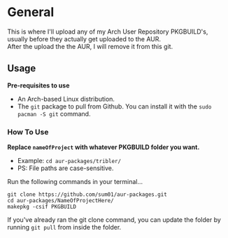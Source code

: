 # General   
This is where I'll upload any of my Arch User Repository PKGBUILD's, usually before they actually get uploaded to the AUR.  
After the upload the the AUR, I will remove it from this git.  

## Usage  
**Pre-requisites to use**  
*   An Arch-based Linux distribution.
*   The `git` package to pull from Github. You can install it with the `sudo pacman -S git` command.

### How To Use
**Replace `nameOfProject` with whatever PKGBUILD folder you want.**   
*   Example: `cd aur-packages/tribler/`
  * PS: File paths are case-sensitive.  

Run the following commands in your terminal...
```
git clone https://github.com/sum01/aur-packages.git
cd aur-packages/NameOfProjectHere/
makepkg -csif PKGBUILD
```

If you've already ran the git clone command, you can update the folder by running `git pull` from inside the folder.
